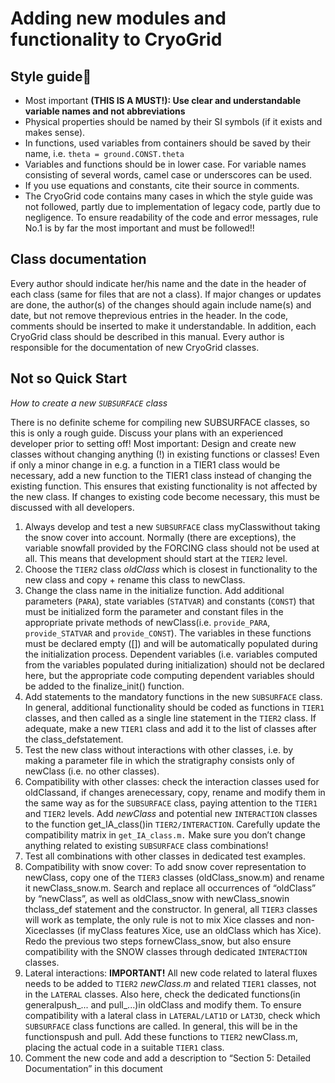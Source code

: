 # Adding new modules and functionality to CryoGrid

## Style guide
- Most important **(THIS IS A MUST!): Use clear and understandable variable names and not abbreviations**
- Physical properties should be named by their SI symbols (if it exists and makes sense).
- In functions, used variables from containers should be saved by their name, i.e. `theta = ground.CONST.theta`
- Variables and functions should be in lower case. For variable names consisting of several words, camel case or underscores can be used.
- If you use equations and constants, cite their source in comments.
- The CryoGrid code contains many cases in which the style guide was not followed, partly due to implementation of legacy code, partly due to negligence. To ensure readability of the code and error messages, rule No.1 is by far the most important and must be followed!!

## Class documentation
Every author should indicate her/his name and the date in the header of each class (same for files that are not a class). If major changes or updates are done, the author(s) of the changes should again include name(s) and date, but not remove theprevious entries in the header. In the code, comments should be inserted to make it understandable. In addition, each CryoGrid class should be described in this manual. Every author is responsible for the documentation of new CryoGrid classes.

## Not so Quick Start 
*How to create a new `SUBSURFACE` class*

There is no definite scheme for compiling new SUBSURFACE classes, so this is only a rough guide. Discuss your plans with an experienced developer prior to setting off!
Most important: Design and create new classes without changing anything (!) in existing functions or classes! Even if only a minor change in e.g. a function in a TIER1 class would be necessary, add a new function to the TIER1 class instead of changing the existing function. This ensures that existing functionality is not affected by the new class. If changes to existing code become necessary, this must be discussed with all developers.

1. Always develop and test a new `SUBSURFACE` class myClasswithout taking the snow cover into account. Normally (there are exceptions), the variable snowfall provided by the FORCING class should not be used at all. This means that development should start at the `TIER2` level.
2. Choose the `TIER2` class *oldClass* which is closest in functionality to the new class and copy + rename this class to newClass.
3. Change the class name in the initialize function. Add additional parameters (`PARA`), state variables (`STATVAR`) and constants (`CONST`) that must be initialized form the parameter and constant files in the appropriate private methods of newClass(i.e. `provide_PARA`, `provide_STATVAR` and `provide_CONST`). The variables in these functions must be declared empty ([]) and will be automatically populated during the initialization process. Dependent variables (i.e. variables computed from the variables populated during initialization) should not be declared here, but the appropriate code computing dependent variables should be added to the finalize_init() function.
4. Add statements to the mandatory functions in the new `SUBSURFACE` class. In general, additional functionality should be coded as functions in `TIER1` classes, and then called as a single line statement in the `TIER2` class. If adequate, make a new `TIER1` class and add it to the list of classes after the class_defstatement.
5. Test the new class without interactions with other classes, i.e. by making a parameter file in which the stratigraphy consists only of newClass (i.e. no other classes).
6. Compatibility with other classes: check the interaction classes used for oldClassand, if changes arenecessary, copy, rename and modify them in the same way as for the `SUBSURFACE` class, paying attention to the `TIER1` and `TIER2` levels. Add *newClass* and potential new `INTERACTION` classes to the 
function get_IA_class()in `TIER2/INTERACTION`. Carefully update the compatibility matrix in `get_IA_class.m.` Make sure you don’t change anything related to existing `SUBSURFACE` class combinations!
7. Test all combinations with other classes in dedicated test examples.
8. Compatibility with snow cover: To add snow cover representation to newClass, copy one of the `TIER3` classes (oldClass_snow.m) and rename it newClass_snow.m. Search and replace all occurrences of “oldClass” by “newClass”, as well as oldClass_snow with newClass_snowin thclass_def statement and the constructor. In general, all `TIER3` classes will work as template, the only rule is not to mix Xice classes and non-Xiceclasses (if myClass features Xice, use an oldClass which has Xice). Redo the previous two steps fornewClass_snow, but also ensure compatibility with the SNOW classes through dedicated `INTERACTION` classes.
9. Lateral interactions: **IMPORTANT!** All new code related to lateral fluxes needs to be added to `TIER2` *newClass.m* and related `TIER1` classes, not in the `LATERAL` classes. Also here, check the dedicated functions(in generalpush_... and pull_...)in oldClass and modify them. To ensure compatibility with a lateral class in `LATERAL/LAT1D` or `LAT3D`, check which `SUBSURFACE` class functions are called. In general, this will be in the functionspush and pull. Add these functions to `TIER2` newClass.m, placing the actual code in a suitable `TIER1` class.
10. Comment the new code and add a description to “Section 5: Detailed Documentation” in this document